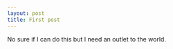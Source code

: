 ```yaml
---
layout: post
title: First post
---
```


No sure if I can do this but I need an outlet to the world.
